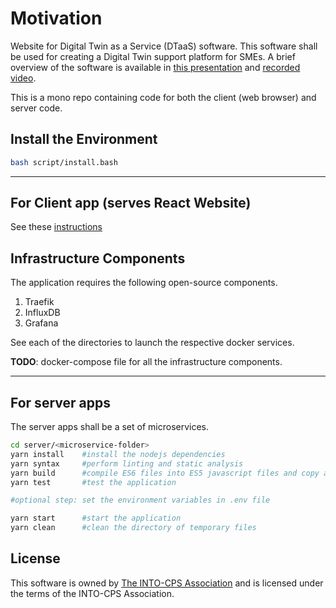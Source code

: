 # Motivation

Website for Digital Twin as a Service (DTaaS) software. This software shall be used for creating a Digital Twin support platform for SMEs. A brief overview of the software is available in [this presentation](docs/DTaaS-overview.pdf) and [recorded video](https://www.dropbox.com/s/mgxxf5chp9b130x/DTaaS%20presentation%20and%20brainstorming-20230317.mp4?dl=1).

This is a mono repo containing code for both the client (web browser) and server code.

## Install the Environment

```bash
bash script/install.bash
```

---

## For Client app (serves React Website)

See these [instructions](client/README.md)

## Infrastructure Components

The application requires the following open-source components.

1. Traefik
1. InfluxDB
1. Grafana

See each of the directories to launch the respective docker services.

**TODO**: docker-compose file for all the infrastructure components.

---

## For server apps

The server apps shall be a set of microservices.

```bash
cd server/<microservice-folder>
yarn install    #install the nodejs dependencies
yarn syntax     #perform linting and static analysis
yarn build      #compile ES6 files into ES5 javascript files and copy all JS files into build/ directory
yarn test       #test the application

#optional step: set the environment variables in .env file

yarn start      #start the application
yarn clean      #clean the directory of temporary files
```

## License

This software is owned by [The INTO-CPS Association](https://into-cps.org/) and is licensed under the terms of the INTO-CPS Association.